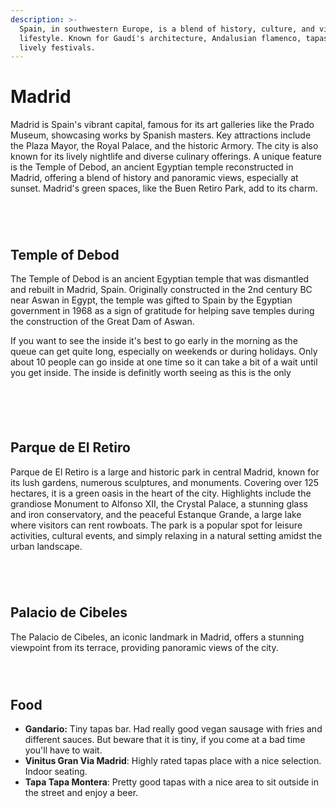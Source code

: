 ```yaml
---
description: >-
  Spain, in southwestern Europe, is a blend of history, culture, and vibrant
  lifestyle. Known for Gaudí's architecture, Andalusian flamenco, tapas, and
  lively festivals.
---
```

# Madrid

Madrid is Spain's vibrant capital, famous for its art galleries like the Prado Museum, showcasing works by Spanish masters. Key attractions include the Plaza Mayor, the Royal Palace, and the historic Armory. The city is also known for its lively nightlife and diverse culinary offerings. A unique feature is the Temple of Debod, an ancient Egyptian temple reconstructed in Madrid, offering a blend of history and panoramic views, especially at sunset. Madrid's green spaces, like the Buen Retiro Park, add to its charm.

<div data-full-width="true">

<figure><img src="../gitbook/assets/IMG_6684.jpg" alt=""><figcaption></figcaption></figure>

 

<figure><img src="../gitbook/assets/IMG_20230922_125934.jpg" alt=""><figcaption></figcaption></figure>

 

<figure><img src="../gitbook/assets/IMG_6705.jpg" alt=""><figcaption></figcaption></figure>

 

<figure><img src="../gitbook/assets/IMG_6895.jpg" alt=""><figcaption></figcaption></figure>

</div>

## Temple of Debod

The Temple of Debod is an ancient Egyptian temple that was dismantled and rebuilt in Madrid, Spain. Originally constructed in the 2nd century BC near Aswan in Egypt, the temple was gifted to Spain by the Egyptian government in 1968 as a sign of gratitude for helping save temples during the construction of the Great Dam of Aswan.

If you want to see the inside it's best to go early in the morning as the queue can get quite long, especially on weekends or during holidays. Only about 10 people can go inside at one time so it can take a bit of a wait until you get inside. The inside is definitly worth seeing as this is the only&#x20;

<div data-full-width="true">

<figure><img src="../gitbook/assets/IMG_7111.jpg" alt=""><figcaption></figcaption></figure>

 

<figure><img src="../gitbook/assets/IMG_20230924_113904.jpg" alt=""><figcaption></figcaption></figure>

 

<figure><img src="../gitbook/assets/IMG_20230924_113941.jpg" alt=""><figcaption></figcaption></figure>

 

<figure><img src="../gitbook/assets/IMG_7122.jpg" alt=""><figcaption></figcaption></figure>

 

<figure><img src="../gitbook/assets/IMG_7143.jpg" alt=""><figcaption></figcaption></figure>

</div>

## Parque de El Retiro

Parque de El Retiro is a large and historic park in central Madrid, known for its lush gardens, numerous sculptures, and monuments. Covering over 125 hectares, it is a green oasis in the heart of the city. Highlights include the grandiose Monument to Alfonso XII, the Crystal Palace, a stunning glass and iron conservatory, and the peaceful Estanque Grande, a large lake where visitors can rent rowboats. The park is a popular spot for leisure activities, cultural events, and simply relaxing in a natural setting amidst the urban landscape.

<div>

<figure><img src="../gitbook/assets/IMG_20230923_142543.jpg" alt=""><figcaption></figcaption></figure>

 

<figure><img src="../gitbook/assets/IMG_6959.jpg" alt=""><figcaption></figcaption></figure>

 

<figure><img src="../gitbook/assets/IMG_20230923_145835.jpg" alt=""><figcaption></figcaption></figure>

 

<figure><img src="../gitbook/assets/IMG_20230923_152119.jpg" alt=""><figcaption></figcaption></figure>

</div>

## Palacio de Cibeles

The Palacio de Cibeles, an iconic landmark in Madrid, offers a stunning viewpoint from its terrace, providing panoramic views of the city.

<div data-full-width="true">

<figure><img src="../gitbook/assets/IMG_20230923_164031.jpg" alt=""><figcaption></figcaption></figure>

 

<figure><img src="../gitbook/assets/IMG_20230923_160944.jpg" alt=""><figcaption></figcaption></figure>

 

<figure><img src="../gitbook/assets/IMG_7066.jpg" alt=""><figcaption></figcaption></figure>

</div>

## Food

* **Gandario:** Tiny tapas bar. Had really good vegan sausage with fries and different sauces. But beware that it is tiny, if you come at a bad time you'll have to wait.
* **Vinitus Gran Via Madrid**: Highly rated tapas place with a nice selection. Indoor seating.
* **Tapa Tapa Montera**: Pretty good tapas with a nice area to sit outside in the street and enjoy a beer.
